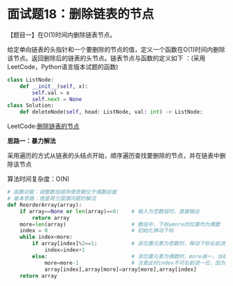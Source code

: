 # 面试题18：删除链表的节点

【题目一】在O(1)时间内删除链表节点。

给定单向链表的头指针和一个要删除的节点的值，定义一个函数在O(1)时间内删除该节点。返回删除后的链表的头节点。链表节点与函数的定义如下 ：(采用LeetCode，Python语言版本试题的函数)



```python
class ListNode:
    def __init__(self, x):
        self.val = x
        self.next = None
class Solution:
    def deleteNode(self, head: ListNode, val: int) -> ListNode:
```



LeetCode:[删除链表的节点](https://leetcode-cn.com/problems/shan-chu-lian-biao-de-jie-dian-lcof/)



**思路一：暴力解法**

采用遍历的方式从链表的头结点开始，顺序遍历查找要删除的节点，并在链表中删除该节点

算法时间复杂度：O(N)

```Python
# 函数功能：调整数组顺序使奇数位于偶数前面
# 基本思路：借鉴荷兰国旗问题的解法
def ReorderArray(array):
    if array==None or len(array)==0:    # 输入为空数组时，直接输出
        return array
    more=len(array)                     # 数组中，下标≥more的位置均为偶数
    index = 0                           # 初始化移动下标
    while index<more:
        if array[index]%2==1:           # 该位置元素为奇数时，移动下标右前进一位
            index=index+1
        else:                           # 该位置元素为偶数时，more减一，当前位置与more位置交换元素
            more=more-1                 # 注意此时index不可右前进一位，因为并不知道新交换过来的数值的奇偶性
            array[index],array[more]=array[more],array[index]
    return array
```



